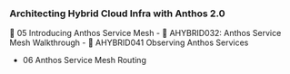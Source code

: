 ### Architecting Hybrid Cloud Infra with Anthos 2.0

:large_blue_circle: 05 Introducing Anthos Service Mesh
    - :memo: AHYBRID032: Anthos Service Mesh Walkthrough
    - :memo: AHYBRID041 Observing Anthos Services
- 06 Anthos Service Mesh Routing